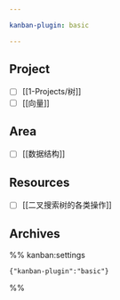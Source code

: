 ```yaml
---

kanban-plugin: basic

---
```


## Project

- [ ] [[1-Projects/树]]
- [ ] [[向量]]
<!--ID: 1710164634005-->



## Area

- [ ] [[数据结构]]
<!--ID: 1710164634008-->



## Resources

- [ ] [[二叉搜索树的各类操作]]
<!--ID: 1710164634011-->



## Archives





%% kanban:settings
```
{"kanban-plugin":"basic"}
```
%%
<!--ID: 1710164634014-->
